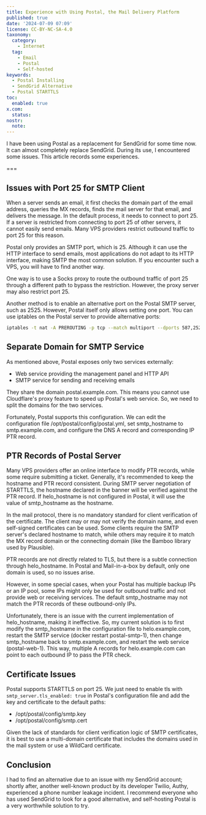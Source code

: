 ```yaml
---
title: Experience with Using Postal, the Mail Delivery Platform
published: true
date: '2024-07-09 07:09'
license: CC-BY-NC-SA-4.0
taxonomy:
  category:
    - Internet
  tag:
    - Email
    - Postal
    - Self-hosted
keywords: 
  - Postal Installing
  - SendGrid Alternative
  - Postal STARTTLS
toc:
  enabled: true
x.com:
  status: 
nostr:
  note: 
---
```


I have been using Postal as a replacement for SendGrid for some time now. It can almost completely replace SendGrid. During its use, I encountered some issues. This article records some experiences.

===

## Issues with Port 25 for SMTP Client

When a server sends an email, it first checks the domain part of the email address, queries the MX records, finds the mail server for that email, and delivers the message. In the default process, it needs to connect to port 25. If a server is restricted from connecting to port 25 of other servers, it cannot easily send emails. Many VPS providers restrict outbound traffic to port 25 for this reason.

Postal only provides an SMTP port, which is 25. Although it can use the HTTP interface to send emails, most applications do not adapt to its HTTP interface, making SMTP the most common solution. If you encounter such a VPS, you will have to find another way.

One way is to use a Socks proxy to route the outbound traffic of port 25 through a different path to bypass the restriction. However, the proxy server may also restrict port 25.

Another method is to enable an alternative port on the Postal SMTP server, such as 2525. However, Postal itself only allows setting one port. You can use iptables on the Postal server to provide alternative ports:

```bash
iptables -t nat -A PREROUTING -p tcp --match multiport --dports 587,2525 -j REDIRECT --to-ports 25
```
## Separate Domain for SMTP Service

As mentioned above, Postal exposes only two services externally:

* Web service providing the management panel and HTTP API
* SMTP service for sending and receiving emails

They share the domain postal.example.com. This means you cannot use Cloudflare's proxy feature to speed up Postal's web service. So, we need to split the domains for the two services.

Fortunately, Postal supports this configuration. We can edit the configuration file /opt/postal/config/postal.yml, set smtp_hostname to smtp.example.com, and configure the DNS A record and corresponding IP PTR record.

## PTR Records of Postal Server

Many VPS providers offer an online interface to modify PTR records, while some require submitting a ticket. Generally, it's recommended to keep the hostname and PTR record consistent. During SMTP server negotiation of STARTTLS, the hostname declared in the banner will be verified against the PTR record. If helo_hostname is not configured in Postal, it will use the value of smtp_hostname as the hostname.

In the mail protocol, there is no mandatory standard for client verification of the certificate. The client may or may not verify the domain name, and even self-signed certificates can be used. Some clients require the SMTP server's declared hostname to match, while others may require it to match the MX record domain or the connecting domain (like the Bamboo library used by Plausible).

PTR records are not directly related to TLS, but there is a subtle connection through helo_hostname. In Postal and Mail-in-a-box by default, only one domain is used, so no issues arise.

However, in some special cases, when your Postal has multiple backup IPs or an IP pool, some IPs might only be used for outbound traffic and not provide web or receiving services. The default smtp_hostname may not match the PTR records of these outbound-only IPs.

Unfortunately, there is an issue with the current implementation of helo_hostname, making it ineffective. So, my current solution is to first modify the smtp_hostname in the configuration file to helo.example.com, restart the SMTP service (docker restart postal-smtp-1), then change smtp_hostname back to smtp.example.com, and restart the web service (postal-web-1). This way, multiple A records for helo.example.com can point to each outbound IP to pass the PTR check.

## Certificate Issues

Postal supports STARTTLS on port 25. We just need to enable tls with `smtp_server.tls_enabled: true` in Postal's configuration file and add the key and certificate to the default paths:

* /opt/postal/config/smtp.key
* /opt/postal/config/smtp.cert

Given the lack of standards for client verification logic of SMTP certificates, it is best to use a multi-domain certificate that includes the domains used in the mail system or use a WildCard certificate.

## Conclusion

I had to find an alternative due to an issue with my SendGrid account; shortly after, another well-known product by its developer Twilio, Authy, experienced a phone number leakage incident. I recommend everyone who has used SendGrid to look for a good alternative, and self-hosting Postal is a very worthwhile solution to try.

[^cloudflare-2525]: https://www.cloudflare-cn.com/learning/email-security/smtp-port-25-587/
